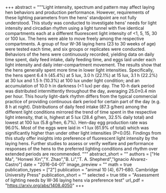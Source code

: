 +++
abstract = """Light intensity, spectrum and pattern may affect laying hen behaviors and production performance. However, requirements of these lighting parameters from the hens’ standpoint are not fully understood. This study was conducted to investigate hens’ needs for light intensity and circadian rhythm using a light tunnel with five identical compartments each at a different fluorescent light intensity of <1, 5, 15, 30 or 100 lux. The hens were able to move freely among the respective compartments. A group of four W-36 laying hens (23 to 30 weeks of age) were tested each time, and six groups or replicates were conducted. Behaviors of the hens were continuously recorded, yielding data on daily time spent, daily feed intake, daily feeding time, and eggs laid under each light intensity and daily inter-compartment movement. The results show that the hens generally spent more time in lower light intensities. Specifically, the hens spent 6.4 h (45.4%) at 5 lux, 3.0 h (22.1%) at 15 lux, 3.1 h (22.2%) at 30 lux and 1.5 h (10.3%) at 100 lux under light condition; and an accumulation of 10.0 h in darkness (<1 lux) per day. The 10-h dark period was distributed intermittently throughout the day, averaging 25.0±0.4 min per hour. This hourly light-dark rhythm differs from the typical commercial practice of providing continuous dark period for certain part of the day (e.g. 8 h at night). Distributions of daily feed intake (87.3 g/hen) among the different light conditions mirrored the trend of time spent in the respective light intensity, that is, highest at 5 lux (28.4 g/hen, 32.5% daily total) and lowest at 100 lux (5.8 g/hen, 6.7%). Hen-day egg production rate was 96.0%. Most of the eggs were laid in <1 lux (61.9% of total) which was significantly higher than under other light intensities (P<0.05). Findings from this study offer insights into preference of fluorescent light intensity by the laying hens. Further studies to assess or verify welfare and performance responses of the hens to the preferred lighting conditions and rhythm over extended periods are recommended.
"""
abstract_short = ""
authors = ["He Ma", "Honwei Xin","Y. Zhao","B. Li","T. A. Shepherd","Ignacio Alvarez-Castro"] 
date = "2016-04-01" 
image_preview = ""
math = true
publication_types = ["2"]
publication = "animal 10 (4), 671-680. Cambridge University Press"
publication_short = ""
selected = true
title = "Assessment of lighting needs by W-36 laying hens via preference test"
url_pdf = "https://arxiv.org/abs/1408.4050"
+++